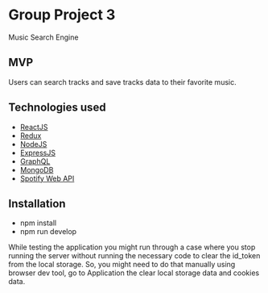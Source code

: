 # Group Project 3
Music Search Engine
## MVP
Users can search tracks and save tracks data to their favorite music.
## Technologies used
- [ReactJS](https://reactjs.org/docs/getting-started.html)
- [Redux](https://redux.js.org/introduction/getting-started)
- [NodeJS](https://nodejs.org/en/docs/)
- [ExpressJS](https://expressjs.com/en/starter/basic-routing.html)
- [GraphQL](https://graphql.org/learn/schema/)
- [MongoDB](https://www.mongodb.com/)
- [Spotify Web API](https://developer.spotify.com/documentation/web-api/reference/)

## Installation
- npm install
- npm run develop

While testing the application you might run through a case where you stop running the server without running the necessary code to clear the id_token from the local storage. So, you might need to do that manually using browser dev tool, go to Application the clear local storage data and cookies data.